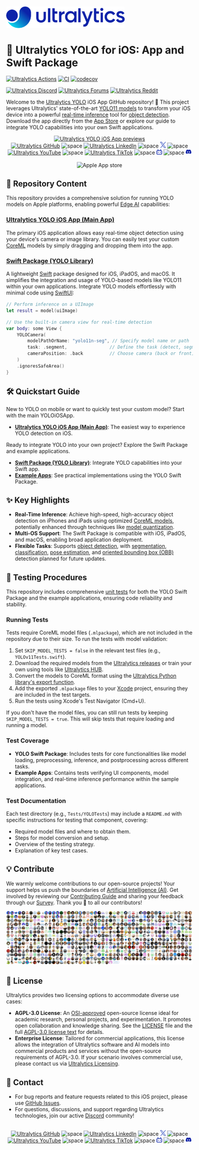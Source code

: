 <a href="https://www.ultralytics.com/"><img src="https://raw.githubusercontent.com/ultralytics/assets/main/logo/Ultralytics_Logotype_Original.svg" width="320" alt="Ultralytics logo"></a>

# 🚀 Ultralytics YOLO for iOS: App and Swift Package



[![Ultralytics Actions](https://github.com/ultralytics/yolo-ios-app/actions/workflows/format.yml/badge.svg)](https://github.com/ultralytics/yolo-ios-app/actions/workflows/format.yml)
[![CI](https://github.com/ultralytics/yolo-ios-app/actions/workflows/ci.yml/badge.svg)](https://github.com/ultralytics/yolo-ios-app/actions/workflows/ci.yml)
[![codecov](https://codecov.io/gh/ultralytics/yolo-ios-app/branch/main/graph/badge.svg)](https://codecov.io/gh/ultralytics/yolo-ios-app)

[![Ultralytics Discord](https://img.shields.io/discord/1089800235347353640?logo=discord&logoColor=white&label=Discord&color=blue)](https://discord.com/invite/ultralytics)
[![Ultralytics Forums](https://img.shields.io/discourse/users?server=https%3A%2F%2Fcommunity.ultralytics.com&logo=discourse&label=Forums&color=blue)](https://community.ultralytics.com/)
[![Ultralytics Reddit](https://img.shields.io/reddit/subreddit-subscribers/ultralytics?style=flat&logo=reddit&logoColor=white&label=Reddit&color=blue)](https://reddit.com/r/ultralytics)

Welcome to the [Ultralytics YOLO](https://github.com/ultralytics/ultralytics) iOS App GitHub repository! 📖 This project leverages Ultralytics' state-of-the-art [YOLO11 models](https://docs.ultralytics.com/models/yolo11/) to transform your iOS device into a powerful [real-time inference](https://www.ultralytics.com/glossary/real-time-inference) tool for [object detection](https://www.ultralytics.com/glossary/object-detection). Download the app directly from the [App Store](https://apps.apple.com/us/app/idetection/id1452689527) or explore our guide to integrate YOLO capabilities into your own Swift applications.

<div align="center">
  <a href="https://apps.apple.com/us/app/idetection/id1452689527" target="_blank"><img width="90%" src="https://github.com/ultralytics/ultralytics/assets/26833433/fd3c8a92-fec0-4253-b4ac-ee94f5ced3fb" alt="Ultralytics YOLO iOS App previews"></a>
  <br>
  <a href="https://github.com/ultralytics"><img src="https://github.com/ultralytics/assets/raw/main/social/logo-social-github.png" width="3%" alt="Ultralytics GitHub"></a>
  <img src="https://github.com/ultralytics/assets/raw/main/social/logo-transparent.png" width="3%" alt="space">
  <a href="https://www.linkedin.com/company/ultralytics/"><img src="https://github.com/ultralytics/assets/raw/main/social/logo-social-linkedin.png" width="3%" alt="Ultralytics LinkedIn"></a>
  <img src="https://github.com/ultralytics/assets/raw/main/social/logo-transparent.png" width="3%" alt="space">
  <a href="https://twitter.com/ultralytics"><img src="https://github.com/ultralytics/assets/raw/main/social/logo-social-twitter.png" width="3%" alt="Ultralytics Twitter"></a>
  <img src="https://github.com/ultralytics/assets/raw/main/social/logo-transparent.png" width="3%" alt="space">
  <a href="https://youtube.com/ultralytics?sub_confirmation=1"><img src="https://github.com/ultralytics/assets/raw/main/social/logo-social-youtube.png" width="3%" alt="Ultralytics YouTube"></a>
  <img src="https://github.com/ultralytics/assets/raw/main/social/logo-transparent.png" width="3%" alt="space">
  <a href="https://www.tiktok.com/@ultralytics"><img src="https://github.com/ultralytics/assets/raw/main/social/logo-social-tiktok.png" width="3%" alt="Ultralytics TikTok"></a>
  <img src="https://github.com/ultralytics/assets/raw/main/social/logo-transparent.png" width="3%" alt="space">
  <a href="https://ultralytics.com/bilibili"><img src="https://github.com/ultralytics/assets/raw/main/social/logo-social-bilibili.png" width="3%" alt="Ultralytics BiliBili"></a>
  <img src="https://github.com/ultralytics/assets/raw/main/social/logo-transparent.png" width="3%" alt="space">
  <a href="https://discord.com/invite/ultralytics"><img src="https://github.com/ultralytics/assets/raw/main/social/logo-social-discord.png" width="3%" alt="Ultralytics Discord"></a>
  <br>
  <br>
  <a href="https://apps.apple.com/us/app/idetection/id1452689527" style="text-decoration:none;">
    <img src="https://raw.githubusercontent.com/ultralytics/assets/main/app/app-store.svg" width="15%" alt="Apple App store"></a>
</div>

## 📂 Repository Content

This repository provides a comprehensive solution for running YOLO models on Apple platforms, enabling powerful [Edge AI](https://www.ultralytics.com/glossary/edge-ai) capabilities:

### [**Ultralytics YOLO iOS App (Main App)**](https://github.com/ultralytics/yolo-ios-app/tree/main/YOLOiOSApp)

The primary iOS application allows easy real-time object detection using your device's camera or image library. You can easily test your custom [CoreML](https://developer.apple.com/documentation/coreml) models by simply dragging and dropping them into the app.

### [**Swift Package (YOLO Library)**](https://github.com/ultralytics/yolo-ios-app/tree/main/Sources/YOLO)

A lightweight [Swift](https://developer.apple.com/swift/) package designed for iOS, iPadOS, and macOS. It simplifies the integration and usage of YOLO-based models like YOLO11 within your own applications. Integrate YOLO models effortlessly with minimal code using [SwiftUI](https://developer.apple.com/xcode/swiftui/):

```swift
// Perform inference on a UIImage
let result = model(uiImage)
```

```swift
// Use the built-in camera view for real-time detection
var body: some View {
    YOLOCamera(
        modelPathOrName: "yolo11n-seg", // Specify model name or path
        task: .segment,                // Define the task (detect, segment, classify, pose)
        cameraPosition: .back          // Choose camera (back or front)
    )
    .ignoresSafeArea()
}
```

## 🛠️ Quickstart Guide

New to YOLO on mobile or want to quickly test your custom model? Start with the main YOLOiOSApp.

- [**Ultralytics YOLO iOS App (Main App)**](https://github.com/ultralytics/yolo-ios-app/tree/main/YOLOiOSApp): The easiest way to experience YOLO detection on iOS.

Ready to integrate YOLO into your own project? Explore the Swift Package and example applications.

- [**Swift Package (YOLO Library)**](https://github.com/ultralytics/yolo-ios-app/tree/main/Sources/YOLO): Integrate YOLO capabilities into your Swift app.
- [**Example Apps**](https://github.com/ultralytics/yolo-ios-app/tree/main/ExampleApps): See practical implementations using the YOLO Swift Package.

## ✨ Key Highlights

- **Real-Time Inference**: Achieve high-speed, high-accuracy object detection on iPhones and iPads using optimized [CoreML models](https://docs.ultralytics.com/integrations/coreml/), potentially enhanced through techniques like [model quantization](https://www.ultralytics.com/glossary/model-quantization).
- **Multi-OS Support**: The Swift Package is compatible with iOS, iPadOS, and macOS, enabling broad application deployment.
- **Flexible Tasks**: Supports [object detection](https://docs.ultralytics.com/tasks/detect/), with [segmentation](https://docs.ultralytics.com/tasks/segment/), [classification](https://docs.ultralytics.com/tasks/classify/), [pose estimation](https://docs.ultralytics.com/tasks/pose/), and [oriented bounding box (OBB)](https://docs.ultralytics.com/tasks/obb/) detection planned for future updates.

## 🧪 Testing Procedures

This repository includes comprehensive [unit tests](https://en.wikipedia.org/wiki/Unit_testing) for both the YOLO Swift Package and the example applications, ensuring code reliability and stability.

### Running Tests

Tests require CoreML model files (`.mlpackage`), which are not included in the repository due to their size. To run the tests with model validation:

1.  Set `SKIP_MODEL_TESTS = false` in the relevant test files (e.g., `YOLOv11Tests.swift`).
2.  Download the required models from the [Ultralytics releases](https://github.com/ultralytics/ultralytics/releases) or train your own using tools like [Ultralytics HUB](https://www.ultralytics.com/hub).
3.  Convert the models to CoreML format using the [Ultralytics Python library's export function](https://docs.ultralytics.com/modes/export/).
4.  Add the exported `.mlpackage` files to your [Xcode](https://developer.apple.com/xcode/) project, ensuring they are included in the test targets.
5.  Run the tests using Xcode's Test Navigator (Cmd+U).

If you don't have the model files, you can still run tests by keeping `SKIP_MODEL_TESTS = true`. This will skip tests that require loading and running a model.

### Test Coverage

- **YOLO Swift Package**: Includes tests for core functionalities like model loading, preprocessing, inference, and postprocessing across different tasks.
- **Example Apps**: Contains tests verifying UI components, model integration, and real-time inference performance within the sample applications.

### Test Documentation

Each test directory (e.g., `Tests/YOLOTests`) may include a `README.md` with specific instructions for testing that component, covering:

- Required model files and where to obtain them.
- Steps for model conversion and setup.
- Overview of the testing strategy.
- Explanation of key test cases.

## 💡 Contribute

We warmly welcome contributions to our open-source projects! Your support helps us push the boundaries of [Artificial Intelligence (AI)](https://www.ultralytics.com/glossary/artificial-intelligence-ai). Get involved by reviewing our [Contributing Guide](https://docs.ultralytics.com/help/contributing/) and sharing your feedback through our [Survey](https://www.ultralytics.com/survey?utm_source=github&utm_medium=social&utm_campaign=Survey). Thank you 🙏 to all our contributors!

[![Ultralytics open-source contributors](https://raw.githubusercontent.com/ultralytics/assets/main/im/image-contributors.png)](https://github.com/ultralytics/ultralytics/graphs/contributors)

## 📄 License

Ultralytics provides two licensing options to accommodate diverse use cases:

- **AGPL-3.0 License**: An [OSI-approved](https://opensource.org/license/agpl-v3) open-source license ideal for academic research, personal projects, and experimentation. It promotes open collaboration and knowledge sharing. See the [LICENSE](https://github.com/ultralytics/yolo-ios-app/blob/main/LICENSE) file and the full [AGPL-3.0 license text](https://www.gnu.org/licenses/agpl-3.0.en.html) for details.
- **Enterprise License**: Tailored for commercial applications, this license allows the integration of Ultralytics software and AI models into commercial products and services without the open-source requirements of AGPL-3.0. If your scenario involves commercial use, please contact us via [Ultralytics Licensing](https://www.ultralytics.com/license).

## 🤝 Contact

- For bug reports and feature requests related to this iOS project, please use [GitHub Issues](https://github.com/ultralytics/yolo-ios-app/issues).
- For questions, discussions, and support regarding Ultralytics technologies, join our active [Discord](https://discord.com/invite/ultralytics) community!

<br>
<div align="center">
  <a href="https://github.com/ultralytics"><img src="https://github.com/ultralytics/assets/raw/main/social/logo-social-github.png" width="3%" alt="Ultralytics GitHub"></a>
  <img src="https://github.com/ultralytics/assets/raw/main/social/logo-transparent.png" width="3%" alt="space">
  <a href="https://www.linkedin.com/company/ultralytics/"><img src="https://github.com/ultralytics/assets/raw/main/social/logo-social-linkedin.png" width="3%" alt="Ultralytics LinkedIn"></a>
  <img src="https://github.com/ultralytics/assets/raw/main/social/logo-transparent.png" width="3%" alt="space">
  <a href="https://twitter.com/ultralytics"><img src="https://github.com/ultralytics/assets/raw/main/social/logo-social-twitter.png" width="3%" alt="Ultralytics Twitter"></a>
  <img src="https://github.com/ultralytics/assets/raw/main/social/logo-transparent.png" width="3%" alt="space">
  <a href="https://youtube.com/ultralytics?sub_confirmation=1"><img src="https://github.com/ultralytics/assets/raw/main/social/logo-social-youtube.png" width="3%" alt="Ultralytics YouTube"></a>
  <img src="https://github.com/ultralytics/assets/raw/main/social/logo-transparent.png" width="3%" alt="space">
  <a href="https://www.tiktok.com/@ultralytics"><img src="https://github.com/ultralytics/assets/raw/main/social/logo-social-tiktok.png" width="3%" alt="Ultralytics TikTok"></a>
  <img src="https://github.com/ultralytics/assets/raw/main/social/logo-transparent.png" width="3%" alt="space">
  <a href="https://ultralytics.com/bilibili"><img src="https://github.com/ultralytics/assets/raw/main/social/logo-social-bilibili.png" width="3%" alt="Ultralytics BiliBili"></a>
  <img src="https://github.com/ultralytics/assets/raw/main/social/logo-transparent.png" width="3%" alt="space">
  <a href="https://discord.com/invite/ultralytics"><img src="https://github.com/ultralytics/assets/raw/main/social/logo-social-discord.png" width="3%" alt="Ultralytics Discord"></a>
</div>

